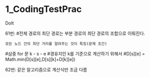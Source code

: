 # 1_CodingTestPrac
DoIt

61번:
#전체 경로의 최단 경로는 부분 경로의 최단 경로의 조합으로 이뤄진다.
```
모든 노드 간의 최단 거리를 알려주는 것이 특징(문제 조간)
```
#삼중 for 문 k - s - e
#경유지인 k를 기준으로 계산하기 위해서
#D[s][e] = Math.min(D[s][e],D[s][k]+D[k][e])

62번: 같은 알고리즘으로 계산식만 조금 다름
